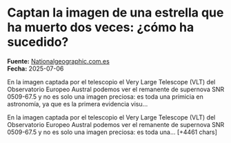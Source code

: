 # Captan la imagen de una estrella que ha muerto dos veces: ¿cómo ha sucedido?

**Fuente:** [Nationalgeographic.com.es](https://www.nationalgeographic.com.es/ciencia/astronomos-captan-imagen-estrella-que-ha-muerto-dos-veces-es-eso-posible_25457)  
**Fecha:** 2025-07-06

En la imagen captada por el telescopio el Very Large Telescope (VLT) del Observatorio Europeo Austral podemos ver el remanente de supernova SNR 0509-67.5 y no es solo una imagen preciosa: es toda una primicia en astronomía, ya que es la primera evidencia visu…

En la imagen captada por el telescopio el Very Large Telescope (VLT) del Observatorio Europeo Austral podemos ver el remanente de supernova SNR 0509-67.5 y no es solo una imagen preciosa: es toda una… [+4461 chars]
